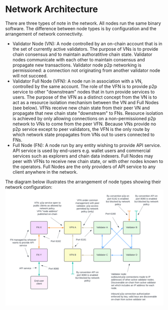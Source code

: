 # Network Architecture
There are three types of note in the network. All nodes run the same binary software. The difference between node types is
by configuration and the arrangement of network connectivity.
 * Validator Node (VN): A node controlled by an on-chain account that is in the set of currently active validators.
 The purpose of VNs is to provide chain consensus and to maintain authoratitive chain state.
 Validator nodes communicate with each other to
 maintain consensus and propagate new transactions. Validator node p2p networking is permissioned: a connection not originating from another validator node
 will not succeed.
 * Validator Full Node (VFN): A node run in association with a VN, controlled by the same account. 
 The role of the VFN is to provide p2p service to other "downstream" nodes that in turn provide services to users.
 The purpose of the VFN as a distinct concept from the VN is to act as a
 resource isolation mechanism between the VN and Full Nodes (see below). VFNs receive new chain state from their peer VN and propagate
 that new chain state "downstream" to FNs. Resource isolation is achieved by only allowing connections
 on a non-permissioned p2p network to VNs to come from the peer VFN. Because VNs provide no p2p service except to peer validators,
 the VFN is the only route by which network state propagates from VNs out to users connected to FNs.
 * Full Node (FN): A node run by any entity wishing to provide API service. API service is used by end-users e.g. wallet users and commercial services
 such as explorers and chain data indexers. Full Nodes may peer with VFNs to receive new chain state, or with other nodes known to the operators.
 Full Nodes are the only providers of API service to any client anywhere in the network.

The diagram below illustrates the arrangement of node types showing their network configuration:
![Network Diagram](/img/node-network-details.png "Network Diagram")
